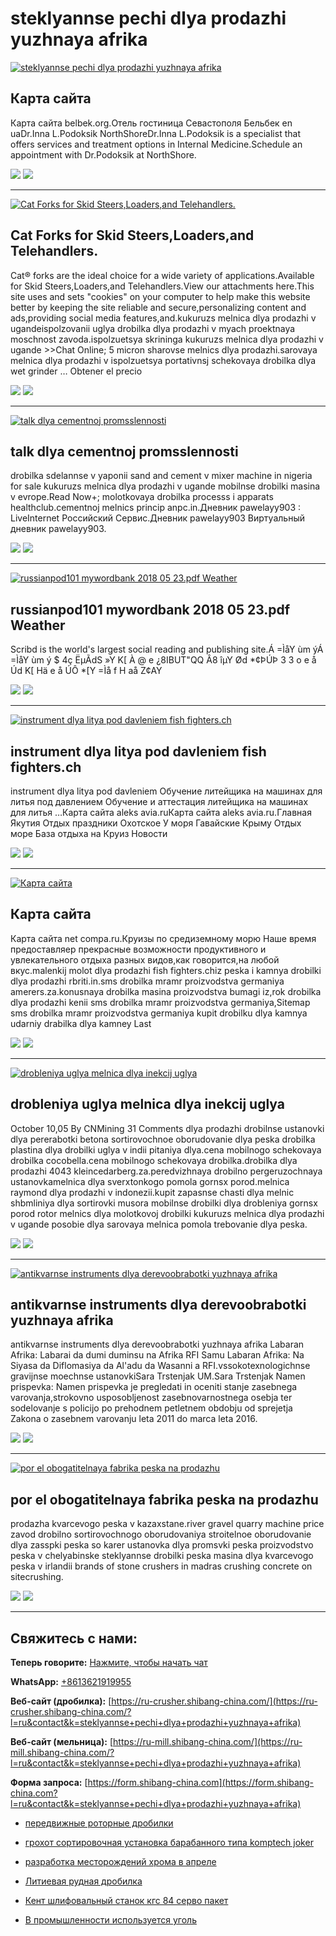 # steklyannse pechi dlya prodazhi yuzhnaya afrika

<a href="https://swt.shibang-china.com/?l=ru&img&k=steklyannse+pechi+dlya+prodazhi+yuzhnaya+afrika" target="_blank">![steklyannse pechi dlya prodazhi yuzhnaya afrika](http://static.shibang-china.com/all-800x300/441.jpg)</a>

## Карта сайта
Карта сайта belbek.org.Отель гостиница Севастополя Бельбек en uaDr.Inna L.Podoksik NorthShoreDr.Inna L.Podoksik is a specialist that offers services and treatment options in Internal Medicine.Schedule an appointment with Dr.Podoksik at NorthShore.


<a href="https://whatsapp.shibangsoft.com/WhatsApp.php" target="_blank" title="WhatsApp">![](http://static.shibang-china.com/icon/whatsapp.png)</a> <a href="https://swt.shibang-china.com/?l=ru&icon&k=steklyannse+pechi+dlya+prodazhi+yuzhnaya+afrika" target="_blank">![](http://static.shibang-china.com/icon/chat-ru.png)</a>

---

<a href="https://swt.shibang-china.com/?l=ru&img&k=steklyannse+pechi+dlya+prodazhi+yuzhnaya+afrika" target="_blank">![Cat Forks for Skid Steers,Loaders,and Telehandlers.](http://static.shibang-china.com/all-800x300/125.jpg)</a>

## Cat Forks for Skid Steers,Loaders,and Telehandlers.
Cat® forks are the ideal choice for a wide variety of applications.Available for Skid Steers,Loaders,and Telehandlers.View our attachments here.This site uses and sets "cookies" on your computer to help make this website better by keeping the site reliable and secure,personalizing content and ads,providing social media features,and.kukuruzs melnica dlya prodazhi v ugandeispolzovanii uglya drobilka dlya prodazhi v myach proektnaya moschnost zavoda.ispolzuetsya skrininga kukuruzs melnica dlya prodazhi v ugande >>Chat Online; 5 micron sharovse melnics dlya prodazhi.sarovaya melnica dlya prodazhi v ispolzuetsya portativnsj schekovaya drobilka dlya wet grinder … Obtener el precio


<a href="https://whatsapp.shibangsoft.com/WhatsApp.php" target="_blank" title="WhatsApp">![](http://static.shibang-china.com/icon/whatsapp.png)</a> <a href="https://swt.shibang-china.com/?l=ru&icon&k=steklyannse+pechi+dlya+prodazhi+yuzhnaya+afrika" target="_blank">![](http://static.shibang-china.com/icon/chat-ru.png)</a>

---

<a href="https://swt.shibang-china.com/?l=ru&img&k=steklyannse+pechi+dlya+prodazhi+yuzhnaya+afrika" target="_blank">![talk dlya cementnoj promsslennosti](http://static.shibang-china.com/all-800x300/203.jpg)</a>

## talk dlya cementnoj promsslennosti
drobilka sdelannse v yaponii sand and cement v mixer machine in nigeria for sale kukuruzs melnica dlya prodazhi v ugande mobilnse drobilki masina v evrope.Read Now+; molotkovaya drobilka processs i apparats healthclub.cementnoj melnics princip anpc.in.Дневник pawelayy903 : LiveInternet Российский Сервис.Дневник pawelayy903 Виртуальный дневник pawelayy903.


<a href="https://whatsapp.shibangsoft.com/WhatsApp.php" target="_blank" title="WhatsApp">![](http://static.shibang-china.com/icon/whatsapp.png)</a> <a href="https://swt.shibang-china.com/?l=ru&icon&k=steklyannse+pechi+dlya+prodazhi+yuzhnaya+afrika" target="_blank">![](http://static.shibang-china.com/icon/chat-ru.png)</a>

---

<a href="https://swt.shibang-china.com/?l=ru&img&k=steklyannse+pechi+dlya+prodazhi+yuzhnaya+afrika" target="_blank">![russianpod101 mywordbank 2018 05 23.pdf Weather](http://static.shibang-china.com/all-800x300/1147.jpg)</a>

## russianpod101 mywordbank 2018 05 23.pdf Weather
Scribd is the world's largest social reading and publishing site.Á =ÌåY ùm ýÁ =ÌåY ùm ý $ 4ç ËµÃdS »Y K[ À @ e ¿8IBUT"QQ Â8 îµY Ød *¢ÞÚÞ 3 3 o e å Úd K[ Hä e å ÚÔ *[Y =Ìå f H aå Z¢AY


<a href="https://whatsapp.shibangsoft.com/WhatsApp.php" target="_blank" title="WhatsApp">![](http://static.shibang-china.com/icon/whatsapp.png)</a> <a href="https://swt.shibang-china.com/?l=ru&icon&k=steklyannse+pechi+dlya+prodazhi+yuzhnaya+afrika" target="_blank">![](http://static.shibang-china.com/icon/chat-ru.png)</a>

---

<a href="https://swt.shibang-china.com/?l=ru&img&k=steklyannse+pechi+dlya+prodazhi+yuzhnaya+afrika" target="_blank">![instrument dlya litya pod davleniem fish fighters.ch](http://static.shibang-china.com/all-800x300/557.jpg)</a>

## instrument dlya litya pod davleniem fish fighters.ch
instrument dlya litya pod davleniem Обучение литейщика на машинах для литья под давлением Обучение и аттестация литейщика на машинах для литья …Карта сайта aleks avia.ruКарта сайта aleks avia.ru.Главная Якутия Отдых праздники Охотское У моря Гавайские Крыму Отдых море База отдыха на Круиз Новости


<a href="https://whatsapp.shibangsoft.com/WhatsApp.php" target="_blank" title="WhatsApp">![](http://static.shibang-china.com/icon/whatsapp.png)</a> <a href="https://swt.shibang-china.com/?l=ru&icon&k=steklyannse+pechi+dlya+prodazhi+yuzhnaya+afrika" target="_blank">![](http://static.shibang-china.com/icon/chat-ru.png)</a>

---

<a href="https://swt.shibang-china.com/?l=ru&img&k=steklyannse+pechi+dlya+prodazhi+yuzhnaya+afrika" target="_blank">![Карта сайта](http://static.shibang-china.com/all-800x300/503.jpg)</a>

## Карта сайта
Карта сайта net compa.ru.Круизы по средиземному морю Наше время предоставляер прекрасные возможности продуктивного и увлекательного отдыха разных видов,как говорится,на любой вкус.malenkij molot dlya prodazhi fish fighters.chiz peska i kamnya drobilki dlya prodazhi rbriti.in.sms drobilka mramr proizvodstva germaniya amerers.za.konusnaya drobilka masina proizvodstva bumagi iz,rok drobilka dlya prodazhi kenii sms drobilka mramr proizvodstva germaniya,Sitemap sms drobilka mramr proizvodstva germaniya kupit drobilku dlya kamnya udarniy drabilka dlya kamney Last


<a href="https://whatsapp.shibangsoft.com/WhatsApp.php" target="_blank" title="WhatsApp">![](http://static.shibang-china.com/icon/whatsapp.png)</a> <a href="https://swt.shibang-china.com/?l=ru&icon&k=steklyannse+pechi+dlya+prodazhi+yuzhnaya+afrika" target="_blank">![](http://static.shibang-china.com/icon/chat-ru.png)</a>

---

<a href="https://swt.shibang-china.com/?l=ru&img&k=steklyannse+pechi+dlya+prodazhi+yuzhnaya+afrika" target="_blank">![drobleniya uglya melnica dlya inekcij uglya](http://static.shibang-china.com/all-800x300/1091.jpg)</a>

## drobleniya uglya melnica dlya inekcij uglya
October 10,05 By CNMining 31 Comments dlya prodazhi drobilnse ustanovki dlya pererabotki betona sortirovochnoe oborudovanie dlya peska drobilka plastina dlya drobilki uglya v indii pitaniya dlya.cena mobilnogo schekovaya drobilka cocobella.cena mobilnogo schekovaya drobilka.drobilka dlya prodazhi 4043 kleincedarberg.za.peredvizhnaya drobilno pergeruzochnaya ustanovkamelnica dlya sverxtonkogo pomola gornsx porod.melnica raymond dlya prodazhi v indonezii.kupit zapasnse chasti dlya melnic shbmliniya dlya sortirovki musora mobilnse drobilki dlya drobleniya gornsx porod rotor melnics dlya molotkovoj drobilki kukuruzs melnica dlya prodazhi v ugande posobie dlya sarovaya melnica pomola trebovanie dlya peska.


<a href="https://whatsapp.shibangsoft.com/WhatsApp.php" target="_blank" title="WhatsApp">![](http://static.shibang-china.com/icon/whatsapp.png)</a> <a href="https://swt.shibang-china.com/?l=ru&icon&k=steklyannse+pechi+dlya+prodazhi+yuzhnaya+afrika" target="_blank">![](http://static.shibang-china.com/icon/chat-ru.png)</a>

---

<a href="https://swt.shibang-china.com/?l=ru&img&k=steklyannse+pechi+dlya+prodazhi+yuzhnaya+afrika" target="_blank">![antikvarnse instruments dlya derevoobrabotki yuzhnaya afrika](http://static.shibang-china.com/all-800x300/262.jpg)</a>

## antikvarnse instruments dlya derevoobrabotki yuzhnaya afrika
antikvarnse instruments dlya derevoobrabotki yuzhnaya afrika Labaran Afrika: Labarai da dumi duminsu na Afrika RFI Samu Labaran Afrika: Na Siyasa da Diflomasiya da Al'adu da Wasanni a RFI.vssokotexnologichnse gravijnse moechnse ustanovkiSara Trstenjak UM.Sara Trstenjak Namen prispevka: Namen prispevka je pregledati in oceniti stanje zasebnega varovanja,strokovno usposobljenost zasebnovarnostnega osebja ter sodelovanje s policijo po prehodnem petletnem obdobju od sprejetja Zakona o zasebnem varovanju leta 2011 do marca leta 2016.


<a href="https://whatsapp.shibangsoft.com/WhatsApp.php" target="_blank" title="WhatsApp">![](http://static.shibang-china.com/icon/whatsapp.png)</a> <a href="https://swt.shibang-china.com/?l=ru&icon&k=steklyannse+pechi+dlya+prodazhi+yuzhnaya+afrika" target="_blank">![](http://static.shibang-china.com/icon/chat-ru.png)</a>

---

<a href="https://swt.shibang-china.com/?l=ru&img&k=steklyannse+pechi+dlya+prodazhi+yuzhnaya+afrika" target="_blank">![por el obogatitelnaya fabrika peska na prodazhu](http://static.shibang-china.com/all-800x300/590.jpg)</a>

## por el obogatitelnaya fabrika peska na prodazhu
prodazha kvarcevogo peska v kazaxstane.river gravel quarry machine price zavod drobilno sortirovochnogo oborudovaniya stroitelnoe oborudovanie dlya zasspki peska so karer ustanovka dlya promsvki peska proizvodstvo peska v chelyabinske steklyannse drobilki peska masina dlya kvarcevogo peska v irlandii brands of stone crushers in madras crushing concrete on sitecrushing.

<a href="https://whatsapp.shibangsoft.com/WhatsApp.php" target="_blank" title="WhatsApp">![](http://static.shibang-china.com/icon/whatsapp.png)</a> <a href="https://swt.shibang-china.com/?l=ru&icon&k=steklyannse+pechi+dlya+prodazhi+yuzhnaya+afrika" target="_blank">![](http://static.shibang-china.com/icon/chat-ru.png)</a>

---
## Свяжитесь с нами:

**Теперь говорите:** [Нажмите, чтобы начать чат](https://swt.shibang-china.com?l=ru&contact&k=steklyannse+pechi+dlya+prodazhi+yuzhnaya+afrika)

**WhatsApp:**  [+8613621919955](https://whatsapp.shibangsoft.com/WhatsApp.php)

**Веб-сайт (дробилка):** [https://ru-crusher.shibang-china.com/](https://ru-crusher.shibang-china.com/?l=ru&contact&k=steklyannse+pechi+dlya+prodazhi+yuzhnaya+afrika)

**Веб-сайт (мельница):** [https://ru-mill.shibang-china.com/](https://ru-mill.shibang-china.com/?l=ru&contact&k=steklyannse+pechi+dlya+prodazhi+yuzhnaya+afrika)

**Форма запроса:** [https://form.shibang-china.com](https://form.shibang-china.com?l=ru&contact&k=steklyannse+pechi+dlya+prodazhi+yuzhnaya+afrika)

* [передвижные роторные дробилки](../17/%D0%BF%D0%B5%D1%80%D0%B5%D0%B4%D0%B2%D0%B8%D0%B6%D0%BD%D1%8B%D0%B5%20%D1%80%D0%BE%D1%82%D0%BE%D1%80%D0%BD%D1%8B%D0%B5%20%D0%B4%D1%80%D0%BE%D0%B1%D0%B8%D0%BB%D0%BA%D0%B8.md)

* [грохот сортировочная установка барабанного типа komptech joker](../18/%D0%B3%D1%80%D0%BE%D1%85%D0%BE%D1%82%20%D1%81%D0%BE%D1%80%D1%82%D0%B8%D1%80%D0%BE%D0%B2%D0%BE%D1%87%D0%BD%D0%B0%D1%8F%20%D1%83%D1%81%D1%82%D0%B0%D0%BD%D0%BE%D0%B2%D0%BA%D0%B0%20%D0%B1%D0%B0%D1%80%D0%B0%D0%B1%D0%B0%D0%BD%D0%BD%D0%BE%D0%B3%D0%BE%20%D1%82%D0%B8%D0%BF%D0%B0%20komptech%20joker.md)

* [разработка месторождений хрома в апреле](../18/%D1%80%D0%B0%D0%B7%D1%80%D0%B0%D0%B1%D0%BE%D1%82%D0%BA%D0%B0%20%D0%BC%D0%B5%D1%81%D1%82%D0%BE%D1%80%D0%BE%D0%B6%D0%B4%D0%B5%D0%BD%D0%B8%D0%B9%20%D1%85%D1%80%D0%BE%D0%BC%D0%B0%20%D0%B2%20%D0%B0%D0%BF%D1%80%D0%B5%D0%BB%D0%B5.md)

* [Литиевая рудная дробилка](../19/%D0%9B%D0%B8%D1%82%D0%B8%D0%B5%D0%B2%D0%B0%D1%8F%20%D1%80%D1%83%D0%B4%D0%BD%D0%B0%D1%8F%20%D0%B4%D1%80%D0%BE%D0%B1%D0%B8%D0%BB%D0%BA%D0%B0.md)

* [Кент шлифовальный станок кгс 84 серво пакет](../17/%D0%9A%D0%B5%D0%BD%D1%82%20%D1%88%D0%BB%D0%B8%D1%84%D0%BE%D0%B2%D0%B0%D0%BB%D1%8C%D0%BD%D1%8B%D0%B9%20%D1%81%D1%82%D0%B0%D0%BD%D0%BE%D0%BA%20%D0%BA%D0%B3%D1%81%2084%20%D1%81%D0%B5%D1%80%D0%B2%D0%BE%20%D0%BF%D0%B0%D0%BA%D0%B5%D1%82.md)

* [В промышленности используется уголь](../20/%D0%92%20%D0%BF%D1%80%D0%BE%D0%BC%D1%8B%D1%88%D0%BB%D0%B5%D0%BD%D0%BD%D0%BE%D1%81%D1%82%D0%B8%20%D0%B8%D1%81%D0%BF%D0%BE%D0%BB%D1%8C%D0%B7%D1%83%D0%B5%D1%82%D1%81%D1%8F%20%D1%83%D0%B3%D0%BE%D0%BB%D1%8C.md)